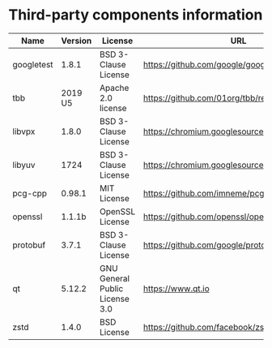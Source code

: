 Third-party components information
==================================

| Name       | Version | License                        | URL                                             |
|------------|---------|--------------------------------|-------------------------------------------------|
| googletest | 1.8.1   | BSD 3-Clause License           | https://github.com/google/googletest/releases   |
| tbb        | 2019 U5 | Apache 2.0 license             | https://github.com/01org/tbb/releases           |
| libvpx     | 1.8.0   | BSD 3-Clause License           | https://chromium.googlesource.com/webm/libvpx   |
| libyuv     | 1724    | BSD 3-Clause License           | https://chromium.googlesource.com/libyuv/libyuv |
| pcg-cpp    | 0.98.1  | MIT License                    | https://github.com/imneme/pcg-cpp/releases      |
| openssl    | 1.1.1b  | OpenSSL License                | https://github.com/openssl/openssl/releases     |
| protobuf   | 3.7.1   | BSD 3-Clause License           | https://github.com/google/protobuf/releases     |
| qt         | 5.12.2  | GNU General Public License 3.0 | https://www.qt.io                               |
| zstd       | 1.4.0   | BSD License                    | https://github.com/facebook/zstd/releases       |
